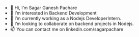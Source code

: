 - 👋 Hi, I’m Sagar Ganesh Pachare
- 👀 I’m interested in Backend Development
- 🌱 I’m currently working as a Nodejs DeveloperIntern.
- 💞️ I’m looking to collaborate on backend projects in Nodejs.
- 📫 You can contact me on linkedin.com/sagarpachare

<!---
spachare91/spachare91 is a ✨ special ✨ repository because its `README.md` (this file) appears on your GitHub profile.
You can click the Preview link to take a look at your changes.
--->
